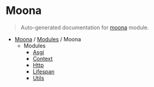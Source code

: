 # Moona

> Auto-generated documentation for [moona](https://github.com/katunilya/moona/blob/main/moona/__init__.py) module.

- [Moona](../README.md#-moona) / [Modules](../MODULES.md#moona-modules) / Moona
    - Modules
        - [Asgi](asgi.md#asgi)
        - [Context](context.md#context)
        - [Http](http/index.md#http)
        - [Lifespan](lifespan/index.md#lifespan)
        - [Utils](utils.md#utils)
